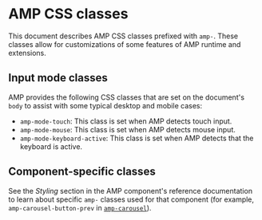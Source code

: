 <!---
Copyright 2017 The AMP HTML Authors. All Rights Reserved.

Licensed under the Apache License, Version 2.0 (the "License");
you may not use this file except in compliance with the License.
You may obtain a copy of the License at

      http://www.apache.org/licenses/LICENSE-2.0

Unless required by applicable law or agreed to in writing, software
distributed under the License is distributed on an "AS-IS" BASIS,
WITHOUT WARRANTIES OR CONDITIONS OF ANY KIND, either express or implied.
See the License for the specific language governing permissions and
limitations under the License.
-->

# AMP CSS classes

This document describes AMP CSS classes prefixed with `amp-`. These classes allow for customizations of some features of AMP runtime and extensions.

## Input mode classes

AMP provides the following CSS classes that are set on the document's `body` to assist with some typical desktop and mobile cases:

- `amp-mode-touch`: This class is set when AMP detects touch input.
- `amp-mode-mouse`: This class is set when AMP detects mouse input.
- `amp-mode-keyboard-active`: This class is set when AMP detects that the keyboard is active.

## Component-specific classes

See the _Styling_ section in the AMP component's reference documentation to learn about specific `amp-` classes used for that component (for example, `amp-carousel-button-prev` in [`amp-carousel`](https://amp.dev/documentation/components/amp-carousel#styling)).
